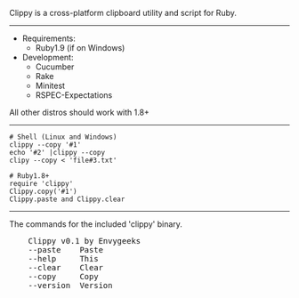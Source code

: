 Clippy is a  cross-platform clipboard utility and script for Ruby.

---
* Requirements:
  * Ruby1.9 (if on Windows)
* Development:
  * Cucumber
  * Rake
  * Minitest
  * RSPEC-Expectations

All other distros should work with 1.8+

---
    # Shell (Linux and Windows)
    clippy --copy '#1'
    echo '#2' |clippy --copy
    clipy --copy < 'file#3.txt'
    
    # Ruby1.8+
    require 'clippy'
    Clippy.copy('#1')
    Clippy.paste and Clippy.clear

---
The commands for the included 'clippy' binary.

<pre>
    Clippy v0.1 by Envygeeks
    --paste    Paste
    --help     This
    --clear    Clear
    --copy     Copy
    --version  Version
</pre>
